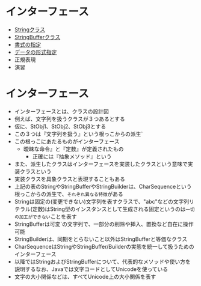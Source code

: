 # インターフェース

* [Stringクラス](01)
* [StringBufferクラス](02)
* [書式の指定](03)
* [データの形式指定](04)
* 正規表現
* 演習
    
# インターフェース

* インターフェースとは、クラスの設計図
* 例えば、文字列を扱うクラスが３つあるとする
* 仮に、StObj1、StObj2、StObj3とする
* この３つは『文字列を扱う』という根っこからの派生`
* この根っこにあたるものがインターフェース
    * 曖昧な命令』と『定数』が定義されたもの
        * 正確には『抽象メソッド』という
* また、派生したクラスはインターフェースを実装したクラスという意味で実装クラスという
* 実装クラスを具象クラスと表現することもある
* 上記の表のStringやStringBufferやStringBuilderは、CharSequenceという根っこからの派生で、`それぞれ異なる特徴`がある
* Stringは固定の(変更できない)文字列を表すクラスで、"abc"などの文字列リテラル(定数)はString型のインスタンスとして生成される固定というのは`一切の加工ができない`ことを表す
* StringBufferは可変`の文字列で、一部分の削除や挿入、置換など自在に操作可能
* StringBuilderは、同期をとらないこと以外はStringBufferと等価なクラス
* CharSequenceはStringやStringBuffer/Builderの実態を統一して扱うためのインターフェース
* 以降ではStringおよびStringBufferについて、代表的なメソッドや使い方を説明するなお、Javaでは文字コードとしてUnicodeを使っている
* 文字の大小関係などは、すべてUnicode上の大小関係を表す
